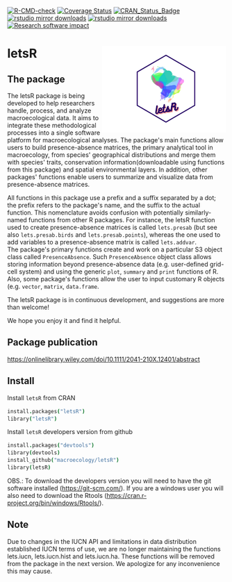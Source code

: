 [![R-CMD-check](https://github.com/BrunoVilela/letsR/actions/workflows/R-CMD-check.yaml/badge.svg)](https://github.com/BrunoVilela/letsR/actions/workflows/R-CMD-check.yaml)
[![Coverage Status](https://coveralls.io/repos/BrunoVilela/letsR/badge.svg)](https://coveralls.io/github/BrunoVilela/letsR)
[![CRAN_Status_Badge](https://www.r-pkg.org/badges/version/letsR)](https://CRAN.R-project.org/package=letsR)
[![rstudio mirror downloads](https://cranlogs.r-pkg.org/badges/letsR)]( https://github.com/r-hub/cranlogs.app)
[![rstudio mirror downloads](https://cranlogs.r-pkg.org/badges/grand-total/letsR)]( https://github.com/r-hub/cranlogs.app)
[![Research software impact](http://depsy.org/api/package/cran/letsR/badge.svg)](http://depsy.org/package/r/letsR)

# letsR <img src="man/figures/letsr.png" align="right" height="200" style="float:right; height:200px;" />

## The package

The letsR package is being developed to help researchers handle, process, and analyze macroecological data. It aims to integrate these methodological processes into a single software platform for macroecological analyses. The package's main functions allow users to build presence-absence matrices, the primary analytical tool in macroecology, from species' geographical distributions and merge them with species' traits, conservation information(downloadable using functions from this package) and spatial environmental layers. In addition, other packages' functions enable users to summarize and visualize data from presence-absence matrices.

All functions in this package use a prefix and a suffix separated by a dot; the prefix refers to the package's name, and the suffix to the actual function. This nomenclature avoids confusion with potentially similarly-named functions from other R packages. 
For instance, the letsR function used to create presence-absence matrices is called `lets.presab` (but see also `lets.presab.birds` and `lets.presab.points`), whereas the one used to add variables to a presence-absence matrix is called `lets.addvar`.  
The package's primary functions create and work on a particular S3 object class called `PresenceAbsence`. 
Such `PresenceAbsence` object class allows storing information beyond presence-absence data (e.g. user-defined grid-cell system) and using the generic `plot`, `summary` and `print` functions of R. 
Also, some package's functions allow the user to input customary R objects (e.g. `vector`, `matrix`, `data.frame`. 

The letsR package is in continuous development, and suggestions are more than welcome!

We hope you enjoy it and find it helpful.

## Package publication
https://onlinelibrary.wiley.com/doi/10.1111/2041-210X.12401/abstract

## Install

Install `letsR` from CRAN

```coffee
install.packages("letsR")
library("letsR")
```
Install `letsR` developers version from github


```coffee
install.packages("devtools")
library(devtools)
install_github("macroecology/letsR")
library(letsR)
```

OBS.: To download the developers version you will need to have the git software installed (https://git-scm.com/).
If you are a windows user you will also need to download the Rtools (https://cran.r-project.org/bin/windows/Rtools/).


## Note
Due to changes in the IUCN API and limitations in data distribution established IUCN terms of use, we are no longer maintaining the functions lets.iucn, lets.iucn.hist and lets.iucn.ha. These functions will be removed from the package in the next version. We apologize for any inconvenience this may cause.  
